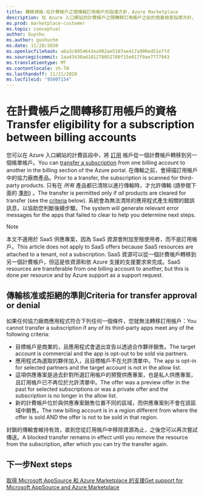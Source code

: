 ```yaml
---
title: 轉移資格-在計費帳戶之間傳輸訂用帳戶的指導方針，Azure Marketplace
description: 在 Azure 入口網站的計費帳戶之間轉移訂用帳戶之前的商業檢查指導方針。
ms.prod: marketplace-customer
ms.topic: conceptual
author: Guyshu
ms.author: gushuchm
ms.date: 11/20/2020
ms.openlocfilehash: a6a3c8954643ea982ae5107ae417a900ed51e77d
ms.sourcegitcommit: 1aa43438ad181278052788f15e017f9ae7777943
ms.translationtype: MT
ms.contentlocale: zh-TW
ms.lasthandoff: 11/21/2020
ms.locfileid: "95007154"
---
```

# <a name="transfer-eligibility-for-a-subscription-between-billing-accounts"></a><span data-ttu-id="6bd2f-103">在計費帳戶之間轉移訂用帳戶的資格</span><span class="sxs-lookup"><span data-stu-id="6bd2f-103">Transfer eligibility for a subscription between billing accounts</span></span>

<span data-ttu-id="6bd2f-104">您可以在 Azure 入口網站的計費區段中，將 [訂用](/azure/cost-management-billing/understand/subscription-transfer) 帳戶從一個計費帳戶轉移到另一個帳單帳戶。</span><span class="sxs-lookup"><span data-stu-id="6bd2f-104">You can [transfer a subscription](/azure/cost-management-billing/understand/subscription-transfer) from one billing account to another in the billing section of the Azure portal.</span></span> <span data-ttu-id="6bd2f-105">在傳輸之前，會掃描訂用帳戶中的協力廠商產品。</span><span class="sxs-lookup"><span data-stu-id="6bd2f-105">Prior to a transfer, the subscription is scanned for third-party products.</span></span> <span data-ttu-id="6bd2f-106">只有在 *所有* 產品都已清除以進行傳輸時，才允許傳輸 (請參閱下面的 [準則](#criteria-for-transfer-approval-or-denial)) 。</span><span class="sxs-lookup"><span data-stu-id="6bd2f-106">The transfer is permitted only if *all* products are cleared for transfer (see the [criteria](#criteria-for-transfer-approval-or-denial) below).</span></span> <span data-ttu-id="6bd2f-107">系統會為無法清除的應用程式產生相關的錯誤訊息，以協助您判斷後續步驟。</span><span class="sxs-lookup"><span data-stu-id="6bd2f-107">The system will generate relevant error messages for the apps that failed to clear to help you determine next steps.</span></span>

> [!NOTE]
> <span data-ttu-id="6bd2f-108">本文不適用於 SaaS 供應專案，因為 SaaS 資源會附加至租使用者，而不是訂用帳戶。</span><span class="sxs-lookup"><span data-stu-id="6bd2f-108">This article does not apply to SaaS offers because SaaS resources are attached to a tenant, not a subscription.</span></span> <span data-ttu-id="6bd2f-109">SaaS 資源可以從一個計費帳戶轉移到另一個計費帳戶，但這是依資源和依 Azure 支援的支援要求來完成。</span><span class="sxs-lookup"><span data-stu-id="6bd2f-109">SaaS resources are transferable from one billing account to another, but this is done per resource and by Azure support as a support request.</span></span>

## <a name="criteria-for-transfer-approval-or-denial"></a><span data-ttu-id="6bd2f-110">傳輸核准或拒絕的準則</span><span class="sxs-lookup"><span data-stu-id="6bd2f-110">Criteria for transfer approval or denial</span></span>

<span data-ttu-id="6bd2f-111">如果任何協力廠商應用程式符合下列任何一個條件，您就無法轉移訂用帳戶：</span><span class="sxs-lookup"><span data-stu-id="6bd2f-111">You cannot transfer a subscription if any of its third-party apps meet any of the following criteria:</span></span>

- <span data-ttu-id="6bd2f-112">目標帳戶是商業的，且應用程式會退出宣告以透過合作夥伴銷售。</span><span class="sxs-lookup"><span data-stu-id="6bd2f-112">The target account is commercial and the app is opt-out to be sold via partners.</span></span>
- <span data-ttu-id="6bd2f-113">應用程式為選取的夥伴加入，且目標帳戶不在允許清單中。</span><span class="sxs-lookup"><span data-stu-id="6bd2f-113">The app is opt-in for selected partners and the target account is not in the allow list.</span></span>
- <span data-ttu-id="6bd2f-114">這項供應專案是過去針對所選訂用帳戶的預覽供應專案，也是私人供應專案，且訂用帳戶已不再位於允許清單中。</span><span class="sxs-lookup"><span data-stu-id="6bd2f-114">The offer was a preview offer in the past for selected subscriptions or was a private offer and the subscription is no longer in the allow list.</span></span>
- <span data-ttu-id="6bd2f-115">新的計費帳戶位於與供應專案銷售位置不同的區域，而供應專案則不會在該區域中銷售。</span><span class="sxs-lookup"><span data-stu-id="6bd2f-115">The new billing account is in a region different from where the offer is sold AND the offer is not to be sold in that region.</span></span>

<span data-ttu-id="6bd2f-116">封鎖的傳輸會維持有效，直到您從訂用帳戶中移除資源為止，之後您可以再次嘗試傳送。</span><span class="sxs-lookup"><span data-stu-id="6bd2f-116">A blocked transfer remains in effect until you remove the resource from the subscription, after which you can try the transfer again.</span></span>

## <a name="next-steps"></a><span data-ttu-id="6bd2f-117">下一步</span><span class="sxs-lookup"><span data-stu-id="6bd2f-117">Next steps</span></span>

[<span data-ttu-id="6bd2f-118">取得 Microsoft AppSource 和 Azure Marketplace 的支援</span><span class="sxs-lookup"><span data-stu-id="6bd2f-118">Get support for Microsoft AppSource and Azure Marketplace</span></span>](get-support.md)

